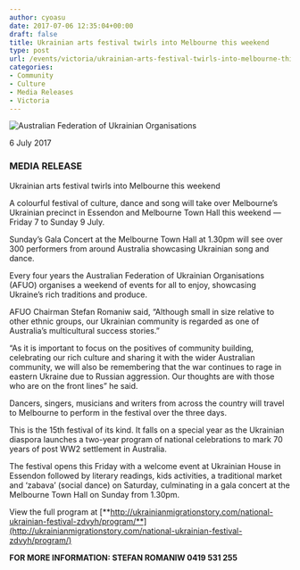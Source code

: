 ```yaml
---
author: cyoasu
date: 2017-07-06 12:35:04+00:00
draft: false
title: Ukrainian arts festival twirls into Melbourne this weekend
type: post
url: /events/victoria/ukrainian-arts-festival-twirls-into-melbourne-this-weekend/
categories:
- Community
- Culture
- Media Releases
- Victoria
---
```


![Australian Federation of Ukrainian Organisations](http://www.ozeukes.com/wp-content/uploads/2014/10/image001.png)


6 July 2017


### MEDIA RELEASE
Ukrainian arts festival twirls into Melbourne this weekend


A colourful festival of culture, dance and song will take over Melbourne’s Ukrainian precinct in Essendon and Melbourne Town Hall this weekend — Friday 7 to Sunday 9 July.

Sunday’s Gala Concert at the Melbourne Town Hall at 1.30pm will see over 300 performers from around Australia showcasing Ukrainian song and dance.

Every four years the Australian Federation of Ukrainian Organisations (AFUO) organises a weekend of events for all to enjoy, showcasing Ukraine’s rich traditions and produce.

AFUO Chairman Stefan Romaniw said, “Although small in size relative to other ethnic groups, our Ukrainian community is regarded as one of Australia’s multicultural success stories.”

“As it is important to focus on the positives of community building, celebrating our rich culture and sharing it with the wider Australian community, we will also be remembering that the war continues to rage in eastern Ukraine due to Russian aggression. Our thoughts are with those who are on the front lines” he said.

Dancers, singers, musicians and writers from across the country will travel to Melbourne to perform in the festival over the three days.

This is the 15th festival of its kind. It falls on a special year as the Ukrainian diaspora launches a two-year program of national celebrations to mark 70 years of post WW2 settlement in Australia.

The festival opens this Friday with a welcome event at Ukrainian House in Essendon followed by literary readings, kids activities, a traditional market and ‘zabava’ (social dance) on Saturday, culminating in a gala concert at the Melbourne Town Hall on Sunday from 1.30pm.

View the full program at [**http://ukrainianmigrationstory.com/national-ukrainian-festival-zdvyh/program/**](http://ukrainianmigrationstory.com/national-ukrainian-festival-zdvyh/program/)

**FOR MORE INFORMATION: STEFAN ROMANIW 0419 531 255**
